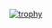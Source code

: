 [![trophy](https://github-profile-trophy.vercel.app/?username=AleKing31)](https://github.com/ryo-ma/github-profile-trophy)
